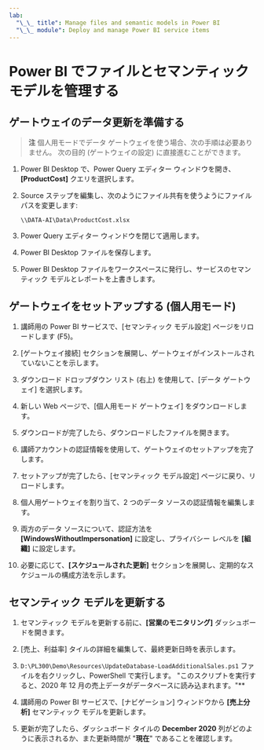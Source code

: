 ```yaml
---
lab:
  "\_\_ title": Manage files and semantic models in Power BI
  "\_\_ module": Deploy and manage Power BI service items
---
```


# Power BI でファイルとセマンティック モデルを管理する

## ゲートウェイのデータ更新を準備する

> **注** 個人用モードでデータ ゲートウェイを使う場合、次の手順は必要ありません。 次の目的 (ゲートウェイの設定) に直接進むことができます。

1. Power BI Desktop で、Power Query エディター ウィンドウを開き、**[ProductCost]** クエリを選択します。

1. Source ステップを編集し、次のようにファイル共有を使うようにファイル パスを変更します:

    `\\DATA-AI\Data\ProductCost.xlsx`

1. Power Query エディター ウィンドウを閉じて適用します。

1. Power BI Desktop ファイルを保存します。

1. Power BI Desktop ファイルをワークスペースに発行し、サービスのセマンティック モデルとレポートを上書きします。

## ゲートウェイをセットアップする (個人用モード)

1. 講師用の Power BI サービスで、[セマンティック モデル設定] ページをリロードします (F5)。

1. [ゲートウェイ接続] セクションを展開し、ゲートウェイがインストールされていないことを示します。

1. ダウンロード ドロップダウン リスト (右上) を使用して、[データ ゲートウェイ] を選択します。

1. 新しい Web ページで、[個人用モード ゲートウェイ] をダウンロードします。

1. ダウンロードが完了したら、ダウンロードしたファイルを開きます。

1. 講師アカウントの認証情報を使用して、ゲートウェイのセットアップを完了します。

1. セットアップが完了したら、[セマンティック モデル設定] ページに戻り、リロードします。

1. 個人用ゲートウェイを割り当て、2 つのデータ ソースの認証情報を編集します。

1. 両方のデータ ソースについて、認証方法を **[WindowsWithoutImpersonation]** に設定し、プライバシー レベルを **[組織]** に設定します。

1. 必要に応じて、**[スケジュールされた更新]** セクションを展開し、定期的なスケジュールの構成方法を示します。

## セマンティック モデルを更新する

1. セマンティック モデルを更新する前に、**[営業のモニタリング]** ダッシュボードを開きます。

1. [売上、利益率] タイルの詳細を編集して、最終更新日時を表示します。

1. `D:\PL300\Demo\Resources\UpdateDatabase-LoadAdditionalSales.ps1` ファイルを右クリックし、PowerShell で実行します。 "このスクリプトを実行すると、2020 年 12 月の売上データがデータベースに読み込まれます。"**

1. 講師用の Power BI サービスで、[ナビゲーション] ウィンドウから **[売上分析]** セマンティック モデルを更新します。

1. 更新が完了したら、ダッシュボード タイルの **December 2020** 列がどのように表示されるか、また更新時間が "**現在**" であることを確認します。
